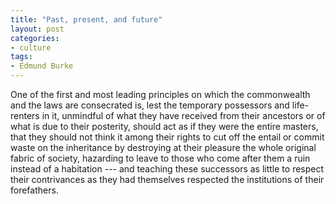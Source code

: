 ```yaml
---
title: "Past, present, and future"
layout: post
categories:
- culture
tags:
- Edmund Burke
---
```


One of the first and most leading principles on which the commonwealth and the laws are consecrated is, lest the temporary possessors and life-renters in it, unmindful of what they have received from their ancestors or of what is due to their posterity, should act as if they were the entire masters, that they should not think it among their rights to cut off the entail or commit waste on the inheritance by destroying at their pleasure the whole original fabric of society, hazarding to leave to those who come after them a ruin instead of a habitation --- and teaching these successors as little to respect their contrivances as they had themselves respected the institutions of their forefathers.